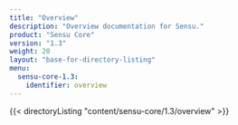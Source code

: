 ```yaml
---
title: "Overview"
description: "Overview documentation for Sensu."
product: "Sensu Core"
version: "1.3"
weight: 20
layout: "base-for-directory-listing"
menu:
  sensu-core-1.3:
    identifier: overview
---
```


{{< directoryListing "content/sensu-core/1.3/overview" >}}
